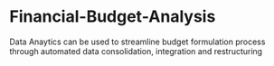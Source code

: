 # Financial-Budget-Analysis
Data Anaytics can be used to streamline budget formulation process through automated data consolidation, integration and restructuring 
